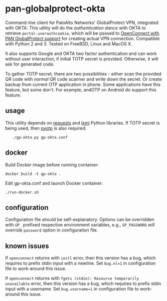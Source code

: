 # pan-globalprotect-okta

Command-line client for PaloAlto Networks' GlobalProtect VPN, integrated with OKTA.
This utility will do the _authentication dance_ with OKTA to retrieve `portal-userauthcookie`,
which will be passed to [OpenConnect with PAN GlobalProtect support](https://github.com/dlenski/openconnect)
for creating actual VPN connection. Compatible with Python 2 and 3. Tested on
FreeBSD, Linux and MacOS X.

It also supports Google and OKTA two factor authentication and can work without
user interaction, if initial TOTP secret is provided. Otherwise, it will ask for
generated code.

To gather TOTP secret, there are two possibilities - either scan the provided QR
code with _normal_ QR code scanner and write down the secret. Or create backup
from current OTP application in phone. Some applications have this feature, but
some don't. For example, andOTP on Android do support this feature.

## usage
This utility depends on [requests](http://www.python-requests.org/) and [lxml](https://lxml.de/)
Python libraries. If TOTP secret is being used, then [pyotp](https://github.com/pyotp/pyotp)
is also required.

```
   ./gp-okta.py gp-okta.conf
```

## docker

Build Docker image before running container:
```
docker build -t gp-okta .
```

Edit gp-okta.conf and launch Docker container:
```
./run-docker.sh
```

## configuration

Configuration file should be self-explanatory. Options can be overridden with
`GP_` prefixed respective environment variables, e.g., `GP_PASSWORD` will
override `password` option in configuration file.

## known issues

If `openconnect` returns with `ioctl` error, then this version has a bug, which
requires to prefix stdin input with a newline. Set `bug.nl=1` in configuration
file to work-around this issue.

If `openconnect` returns with `fgets (stdin): Resource temporarily unavailable`
error, then this version has a bug, which requires to prefix stdin input with a
username. Set `bug.username=1` in configuration file to work-around this issue.
